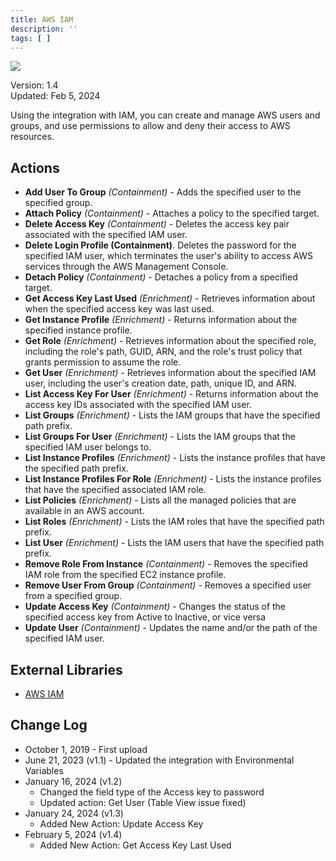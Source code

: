 ```yaml
---
title: AWS IAM
description: ''
tags: [ ]
---
```


![](/img/platform-services/automation-service/app-central/logos/aws.png)

Version: 1.4  
Updated: Feb 5, 2024

Using the integration with IAM, you can create and manage AWS users and groups, and use permissions to allow and deny their access to AWS resources.

## Actions

* **Add User To Group** *(Containment)* - Adds the specified user to the specified group.
* **Attach Policy** *(Containment)* - Attaches a policy to the specified target.
* **Delete Access Key** *(Containment)* - Deletes the access key pair associated with the specified IAM user.
* **Delete Login Profile (Containment)**. Deletes the password for the specified IAM user, which terminates the user's ability to access AWS services through the AWS Management Console.
* **Detach Policy** *(Containment)* - Detaches a policy from a specified target.
* **Get Access Key Last Used** *(Enrichment)* - Retrieves information about when the specified access key was last used.
* **Get Instance Profile** *(Enrichment)* - Returns information about the specified instance profile.
* **Get Role** *(Enrichment)* - Retrieves information about the specified role, including the role's path, GUID, ARN, and the role's trust policy that grants permission to assume the role.
* **Get User** *(Enrichment)* - Retrieves information about the specified IAM user, including the user's creation date,
  path, unique ID, and ARN.
* **List Access Key For User** *(Enrichment)* - Returns information about the access key IDs associated with the
  specified IAM user.
* **List Groups** *(Enrichment)* - Lists the IAM groups that have the specified path prefix.
* **List Groups For User** *(Enrichment)* - Lists the IAM groups that the specified IAM user belongs to.
* **List Instance Profiles** *(Enrichment)* - Lists the instance profiles that have the specified path prefix.
* **List Instance Profiles For Role** *(Enrichment)* - Lists the instance profiles that have the specified associated
  IAM role.
* **List Policies** *(Enrichment)* - Lists all the managed policies that are available in an AWS account.
* **List Roles** *(Enrichment)* - Lists the IAM roles that have the specified path prefix.
* **List User** *(Enrichment)* - Lists the IAM users that have the specified path prefix.
* **Remove Role From Instance** *(Containment)* - Removes the specified IAM role from the specified EC2 instance
  profile.
* **Remove User From Group** *(Containment)* - Removes a specified user from a specified group.
* **Update Access Key** *(Containment)* - Changes the status of the specified access key from Active to Inactive, or
  vice versa
* **Update User** *(Containment)* - Updates the name and/or the path of the specified IAM user.

## External Libraries

* [AWS IAM](https://github.com/boto/boto3/blob/develop/LICENSE)

## Change Log

* October 1, 2019 - First upload
* June 21, 2023 (v1.1) - Updated the integration with Environmental Variables
* January 16, 2024 (v1.2)
    + Changed the field type of the Access key to password
    + Updated action: Get User (Table View issue fixed)
* January 24, 2024 (v1.3)
    + Added New Action: Update Access Key
* February 5, 2024 (v1.4)
    + Added New Action: Get Access Key Last Used
